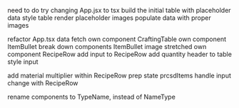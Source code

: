 <!-- # DONE -->
need to do try changing App.jsx to tsx
build the initial table with placeholder data
style table
render placeholder images
populate data with proper images
<!-- display items & ingredients on list -->
refactor App.tsx data fetch
own component CraftingTable 
own component ItemBullet
break down components
ItemBullet image stretched
own component RecipeRow
add input to RecipeRow
add quantity header to table
style input

<!-- ? DOING -->
<!-- user can input quantity to items -->
add material multiplier within RecipeRow
prep state prcsdItems
handle input change with RecipeRow


<!-- ! PAUSED -->

<!-- TODOS -->

<!-- ! BUGS -->

<!-- ? SANITY REFACTORING -->
rename components to TypeName, instead of NameType
